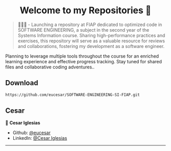 <h1 align="center">Welcome to my Repositories 🤝</h1>
<p>
   
</p>

> 🌱👨‍💻 - Launching a repository at FIAP dedicated to optimized code in SOFTWARE ENGINEERING, a subject in the second year of the Systems Information course. Sharing high-performance practices and exercises, this repository will serve as a valuable resource for reviews and collaborations, fostering my development as a software engineer.

Planning to leverage multiple tools throughout the course for an enriched learning experience and effective progress tracking. Stay tuned for shared files and collaborative coding adventures..

## Download

```sh
https://github.com/eucesar/SOFTWARE-ENGINEERING-SI-FIAP.git
```

## Cesar

👤 **Cesar Iglesias**

* Github: [@eucesar](https://github.com/eucesar)
* LinkedIn: [@Cesar Iglesias](https://www.linkedin.com/in/cesar-iglesias-tecnologia/)

***
